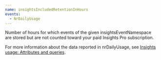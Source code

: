 ```yaml
---
name: insightsIncludedRetentionInHours
events:
  - NrDailyUsage
---
```


Number of hours for which events of the given insightsEventNamespace are stored but are not counted toward your paid Insights Pro subscription.

For more information about the data reported in nrDailyUsage, see [Insights usage: Attributes and queries](https://docs.newrelic.com/docs/accounts/new-relic-account-usage/insights-usage/insights-usage-attributes-queries).